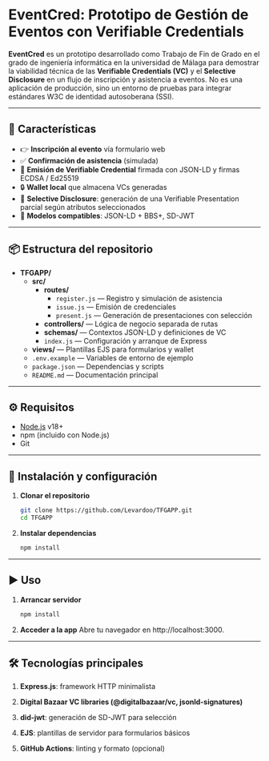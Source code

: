 # EventCred: Prototipo de Gestión de Eventos con Verifiable Credentials

**EventCred** es un prototipo desarrollado como Trabajo de Fin de Grado en el grado de ingeniería informática en la universidad de Málaga para demostrar la viabilidad técnica de las **Verifiable Credentials (VC)** y el **Selective Disclosure** en un flujo de inscripción y asistencia a eventos. No es una aplicación de producción, sino un entorno de pruebas para integrar estándares W3C de identidad autosoberana (SSI).

---

## 🚀 Características

- 👉 **Inscripción al evento** vía formulario web  
- ✅ **Confirmación de asistencia** (simulada)  
- 🔏 **Emisión de Verifiable Credential** firmada con JSON-LD y firmas ECDSA / Ed25519  
- 🔒 **Wallet local** que almacena VCs generadas  
- 🎯 **Selective Disclosure**: generación de una Verifiable Presentation parcial según atributos seleccionados  
- 📜 **Modelos compatibles**: JSON-LD + BBS+, SD-JWT

---

## 📦 Estructura del repositorio

- **TFGAPP/**
  - **src/**
    - **routes/**
      - `register.js` — Registro y simulación de asistencia  
      - `issue.js` — Emisión de credenciales  
      - `present.js` — Generación de presentaciones con selección  
    - **controllers/** — Lógica de negocio separada de rutas  
    - **schemas/** — Contextos JSON-LD y definiciones de VC  
    - `index.js` — Configuración y arranque de Express  
  - **views/** — Plantillas EJS para formularios y wallet  
  - `.env.example` — Variables de entorno de ejemplo  
  - `package.json` — Dependencias y scripts  
  - `README.md` — Documentación principal  



---

## ⚙️ Requisitos

- [Node.js](https://nodejs.org/) v18+  
- npm (incluido con Node.js)  
- Git  

---

## 🔧 Instalación y configuración

1. **Clonar el repositorio**  
   ```bash
   git clone https://github.com/Levardoo/TFGAPP.git
   cd TFGAPP
2. **Instalar dependencias**
   ```bash
   npm install
---
## ▶️ Uso
1. **Arrancar servidor**
   ```bash
   npm install
2. **Acceder a la app**
Abre tu navegador en http://localhost:3000.


---

## 🛠️ Tecnologías principales
1. **Express.js**: framework HTTP minimalista

2. **Digital Bazaar VC libraries (@digitalbazaar/vc, jsonld-signatures)**

3. **did-jwt**: generación de SD-JWT para selección

4. **EJS**: plantillas de servidor para formularios básicos

5. **GitHub Actions**: linting y formato (opcional)



